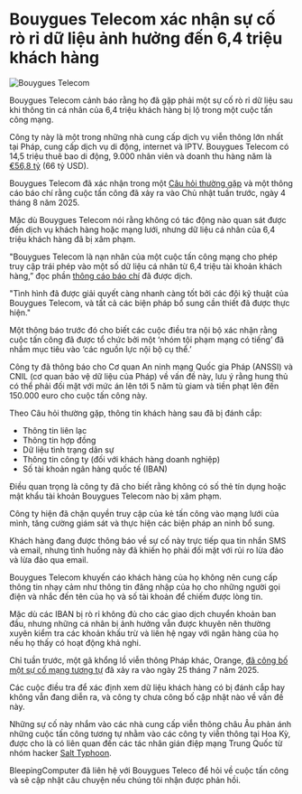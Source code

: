 # Bouygues Telecom xác nhận sự cố rò rỉ dữ liệu ảnh hưởng đến 6,4 triệu khách hàng

![Bouygues Telecom](https://www.bleepstatic.com/content/hl-images/2025/08/07/bouyguestelecom.jpg)

Bouygues Telecom cảnh báo rằng họ đã gặp phải một sự cố rò rỉ dữ liệu sau khi thông tin cá nhân của 6,4 triệu khách hàng bị lộ trong một cuộc tấn công mạng.

Công ty này là một trong những nhà cung cấp dịch vụ viễn thông lớn nhất tại Pháp, cung cấp dịch vụ di động, internet và IPTV. Bouygues Telecom có 14,5 triệu thuê bao di động, 9.000 nhân viên và doanh thu hàng năm là [€56,8 tỷ](https://www.bouygues.com/wp-content/uploads/docs/91140/press-release.pdf) (66 tỷ USD).

Bouygues Telecom đã xác nhận trong một [Câu hỏi thường gặp](https://site.infos.bouyguestelecom.fr/pages/2644) và một thông cáo báo chí rằng cuộc tấn công đã xảy ra vào Chủ nhật tuần trước, ngày 4 tháng 8 năm 2025.

Mặc dù Bouygues Telecom nói rằng không có tác động nào quan sát được đến dịch vụ khách hàng hoặc mạng lưới, nhưng dữ liệu cá nhân của 6,4 triệu khách hàng đã bị xâm phạm.

"Bouygues Telecom là nạn nhân của một cuộc tấn công mạng cho phép truy cập trái phép vào một số dữ liệu cá nhân từ 6,4 triệu tài khoản khách hàng,” đọc phần [thông cáo báo chí](https://www.corporate.bouyguestelecom.fr/wp-content/uploads/2025/08/CP-20250806-Bouygues-Telecom-annonce-avoir-ete-victime-dune-cyberattaque.pdf) đã được dịch.

"Tình hình đã được giải quyết càng nhanh càng tốt bởi các đội kỹ thuật của Bouygues Telecom, và tất cả các biện pháp bổ sung cần thiết đã được thực hiện."

Một thông báo trước đó cho biết các cuộc điều tra nội bộ xác nhận rằng cuộc tấn công đã được tổ chức bởi một ‘nhóm tội phạm mạng có tiếng’ đã nhắm mục tiêu vào ‘các nguồn lực nội bộ cụ thể.’

Công ty đã thông báo cho Cơ quan An ninh mạng Quốc gia Pháp (ANSSI) và CNIL (cơ quan bảo vệ dữ liệu của Pháp) về vấn đề này, lưu ý rằng hung thủ có thể phải đối mặt với mức án lên tới 5 năm tù giam và tiền phạt lên đến 150.000 euro cho cuộc tấn công này.

Theo Câu hỏi thường gặp, thông tin khách hàng sau đã bị đánh cắp:

* Thông tin liên lạc
* Thông tin hợp đồng
* Dữ liệu tình trạng dân sự
* Thông tin công ty (đối với khách hàng doanh nghiệp)
* Số tài khoản ngân hàng quốc tế (IBAN)

Điều quan trọng là công ty đã cho biết rằng không có số thẻ tín dụng hoặc mật khẩu tài khoản Bouygues Telecom nào bị xâm phạm.

Công ty hiện đã chặn quyền truy cập của kẻ tấn công vào mạng lưới của mình, tăng cường giám sát và thực hiện các biện pháp an ninh bổ sung.

Khách hàng đang được thông báo về sự cố này trực tiếp qua tin nhắn SMS và email, nhưng tình huống này đã khiến họ phải đối mặt với rủi ro lừa đảo và lừa đảo qua email.

Bouygues Telecom khuyến cáo khách hàng của họ không nên cung cấp thông tin nhạy cảm như thông tin đăng nhập của họ cho những người gọi điện và nhắc đến tên của họ và số tài khoản để chiếm được lòng tin.

Mặc dù các IBAN bị rò rỉ không đủ cho các giao dịch chuyển khoản ban đầu, nhưng những cá nhân bị ảnh hưởng vẫn được khuyên nên thường xuyên kiểm tra các khoản khấu trừ và liên hệ ngay với ngân hàng của họ nếu họ thấy có hoạt động khả nghi.

Chỉ tuần trước, một gã khổng lồ viễn thông Pháp khác, Orange, [đã công bố một sự cố mạng tương tự](https://www.bleepingcomputer.com/news/security/french-telecommunications-giant-orange-discloses-cyberattack/) đã xảy ra vào ngày 25 tháng 7 năm 2025.

Các cuộc điều tra để xác định xem dữ liệu khách hàng có bị đánh cắp hay không vẫn đang diễn ra, và công ty chưa công bố cập nhật nào về vấn đề này.

Những sự cố này nhắm vào các nhà cung cấp viễn thông châu Âu phản ánh những cuộc tấn công tương tự nhằm vào các công ty viễn thông tại Hoa Kỳ, được cho là có liên quan đến các tác nhân gián điệp mạng Trung Quốc từ nhóm hacker [Salt Typhoon](https://www.bleepingcomputer.com/tag/salt-typhoon/).

BleepingComputer đã liên hệ với Bouygues Teleco để hỏi về cuộc tấn công và sẽ cập nhật câu chuyện nếu chúng tôi nhận được phản hồi.